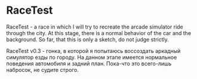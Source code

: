 # RaceTest
RaceTest - a race in which I will try to recreate the arcade simulator ride through the city. At this stage, there is a normal behavior of the car and the background. So far, that this is only a sketch, do not judge strictly.

RaceTest v0.3 - гонка, в которой я попытаюсь воссоздать аркадный симулятор езды по городу. На данном этапе имеется нормальное поведения автомобиля и задний план. Пока-что это всего-лишь набросок, не судите строго.
